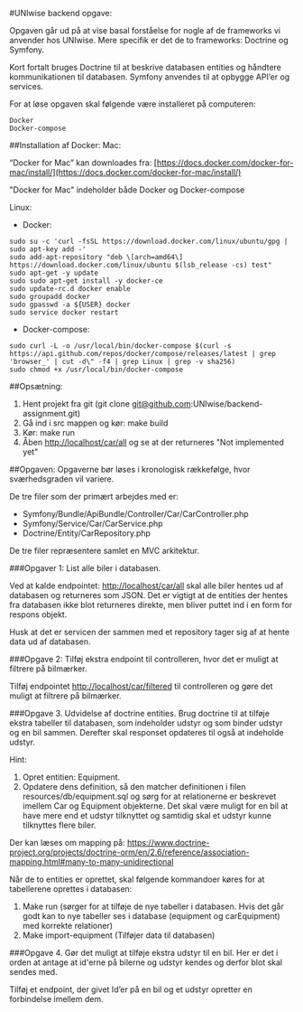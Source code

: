 #UNIwise backend opgave:

Opgaven går ud på at vise basal forståelse for nogle af de frameworks vi anvender hos UNIwise. Mere specifik er det de to frameworks: Doctrine og Symfony. 

Kort fortalt bruges Doctrine til at beskrive databasen entities og håndtere kommunikationen til databasen. Symfony anvendes til at opbygge API’er og services. 

For at løse opgaven skal følgende være installeret på computeren: 
```
Docker
Docker-compose
```

##Installation af Docker:
Mac:

“Docker for Mac” kan downloades fra: 
[https://docs.docker.com/docker-for-mac/install/](https://docs.docker.com/docker-for-mac/install/)

"Docker for Mac" indeholder både Docker og Docker-compose 

Linux: 

* Docker:  
```
sudo su -c 'curl -fsSL https://download.docker.com/linux/ubuntu/gpg | sudo apt-key add -'
sudo add-apt-repository "deb \[arch=amd64\] https://download.docker.com/linux/ubuntu $(lsb_release -cs) test"
sudo apt-get -y update
sudo sudo apt-get install -y docker-ce
sudo update-rc.d docker enable
sudo groupadd docker
sudo gpasswd -a ${USER} docker
sudo service docker restart
```

* Docker-compose:  
```
sudo curl -L -o /usr/local/bin/docker-compose $(curl -s https://api.github.com/repos/docker/compose/releases/latest | grep 'browser_' | cut -d\" -f4 | grep Linux | grep -v sha256)
sudo chmod +x /usr/local/bin/docker-compose
```

##Opsætning: 
1. Hent projekt fra git (git clone git@github.com:UNIwise/backend-assignment.git)
2. Gå ind i src mappen og kør: make build
3. Kør: make run
4. Åben [http://localhost/car/all](http://localhost/car/all) og se at der returneres "Not implemented yet"
  
##Opgaven:
Opgaverne bør løses i kronologisk rækkefølge, hvor sværhedsgraden vil variere.

De tre filer som der primært arbejdes med er:
- Symfony/Bundle/ApiBundle/Controller/Car/CarController.php
- Symfony/Service/Car/CarService.php
- Doctrine/Entity/CarRepository.php

De tre filer repræsentere samlet en MVC arkitektur.  

###Opgaver 1: List alle biler i databasen. 

Ved at kalde endpointet: [http://localhost/car/all](http://localhost/car/all) skal alle biler hentes ud af databasen og returneres som JSON. Det er vigtigt at de entities der hentes fra databasen ikke blot returneres direkte, men bliver puttet ind i en form for respons objekt. 

Husk at det er servicen der sammen med et repository tager sig af at hente data ud af databasen. 

###Opgave 2: Tilføj ekstra endpoint til controlleren, hvor det er muligt at filtrere på bilmærker. 

Tilføj endpointet [http://localhost/car/filtered](http://localhost/car/filtered) til controlleren og gøre det muligt at filtrere på bilmærker.

###Opgave 3. Udvidelse af doctrine entities. 
Brug doctrine til at tilføje ekstra tabeller til databasen, som indeholder udstyr og som binder udstyr og en bil sammen. Derefter skal responset opdateres til også at indeholde udstyr. 

Hint: 
1) Opret entitien: Equipment. 
2) Opdatere dens definition, så den matcher definitionen i filen resources/db/equipment.sql og sørg for at relationerne er beskrevet imellem Car og Equipment objekterne. Det skal være muligt for en bil at have mere end et udstyr tilknyttet og samtidig skal et udstyr kunne tilknyttes flere biler. 

Der kan læses om mapping på: 
https://www.doctrine-project.org/projects/doctrine-orm/en/2.6/reference/association-mapping.html#many-to-many-unidirectional

Når de to entities er oprettet, skal følgende kommandoer køres for at tabellerene oprettes i databasen:
1) Make run (sørger for at tilføje de nye tabeller i databasen. Hvis det går godt kan to nye tabeller ses i database (equipment og carEquipment) med korrekte relationer)
2) Make import-equipment (Tilføjer data til databasen)

###Opgave 4. Gør det muligt at tilføje ekstra udstyr til en bil. 
Her er det i orden at antage at id'erne på bilerne og udstyr kendes og derfor blot skal sendes med. 

Tilføj et endpoint, der givet Id’er på en bil og et udstyr opretter en forbindelse imellem dem. 

